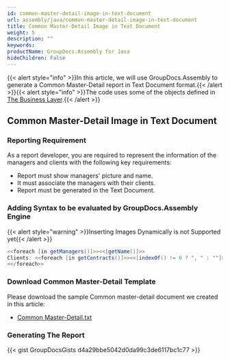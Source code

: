```yaml
---
id: common-master-detail-image-in-text-document
url: assembly/java/common-master-detail-image-in-text-document
title: Common Master-Detail Image in Text Document
weight: 5
description: ""
keywords: 
productName: GroupDocs.Assembly for Java
hideChildren: False
---
```

{{< alert style="info" >}}In this article, we will use GroupDocs.Assembly to generate a Common Master-Detail report in Text Document format.{{< /alert >}}{{< alert style="info" >}}The code uses some of the objects defined in [The Business Layer](https://docs.groupdocs.com/assembly/java/the-business-layer/).{{< /alert >}}

## Common Master-Detail Image in Text Document

### Reporting Requirement

As a report developer, you are required to represent the information of the managers and clients with the following key requirements:

*   Report must show managers' picture and name.
*   It must associate the managers with their clients.
*   Report must be generated in the Text Document.

### Adding Syntax to be evaluated by GroupDocs.Assembly Engine

{{< alert style="warning" >}}Inserting Images Dynamically is not Supported yet{{< /alert >}}

```java
<<foreach [in getManagers()]>><<[getName()]>>
Clients: <<foreach [in getContracts()]>><<[indexOf() != 0 ? ", " : ""]>><<[getClient().getName()]>><</foreach>>
<</foreach>>
```

### Download Common Master-Detail Template

Please download the sample Common master-detail document we created in this article:

*   [Common Master-Detail.txt](https://github.com/groupdocs-assembly/GroupDocs.Assembly-for-Java/blob/master/Examples/GroupDocs.Assembly.Examples.Java/Data/Storage/Text%20Templates/Common%20Master-Detail.txt?raw=true)

### Generating The Report

{{< gist GroupDocsGists d4a29bbe5042d0da99c3de6117bc1c77 >}}


